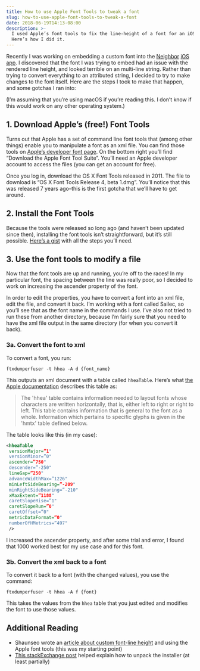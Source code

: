 ```yaml
---
title: How to use Apple Font Tools to tweak a font
slug: how-to-use-apple-font-tools-to-tweak-a-font
date: 2018-06-19T14:13-08:00
description: >-
  I used Apple’s font tools to fix the line-height of a font for an iOS app.
  Here’s how I did it.
---
```


Recently I was working on embedding a custom font into the [Neighbor](http://neighbor.com/ "Neighbor.com, the AirBnB of Storage") [iOS app](https://itunes.apple.com/us/app/neighbor-peer-to-peer-storage/id1323303687?mt=8 "Neighbor's iOS app"). I discovered that the font I was trying to embed had an issue with the rendered line height, and looked terrible on an multi-line string. Rather than trying to convert everything to an attributed string, I decided to try to make changes to the font itself. Here are the steps I took to make that happen, and some gotchas I ran into:

(I’m assuming that you’re using macOS if you’re reading this. I don’t know if this would work on any other operating system.)

## 1. Download Apple’s (free!) Font Tools
Turns out that Apple has a set of command line font tools that (among other things) enable you to manipulate a font as an xml file. You can find those tools on [Apple’s developer font page](https://developer.apple.com/fonts/ "Apple's Font Page for Developers"). On the bottom right you’ll find “Download the Apple Font Tool Suite”. You’ll need an Apple developer account to access the files (you can get an account for free).

Once you log in, download the OS X Font Tools released in 2011. The file to download is “OS X Font Tools Release 4, beta 1.dmg”. You’ll notice that this was released 7 years ago–this is the first gotcha that we’ll have to get around.

## 2. Install the Font Tools
Because the tools were released so long ago (and haven’t been updated since then), installing the font tools isn’t straightforward, but it’s still possible. [Here’s a gist](http://gist.github.com/thetrevorharmon/9afdeb41a74f8f32b9561eeb83b10eff) with all the steps you’ll need.

## 3. Use the font tools to modify a file
Now that the font tools are up and running, you’re off to the races! In my particular font, the spacing between the line was really poor, so I decided to work on increasing the ascender property of the font.

In order to edit the properties, you have to convert a font into an xml file, edit the file, and convert it back. I’m working with a font called Sailec, so you’ll see that as the font name in the commands I use. I’ve also not tried to run these from another directory, because I’m fairly sure that you need to have the xml file output in the same directory (for when you convert it back).

### 3a. Convert the font to xml
To convert a font, you run:

```shell
ftxdumperfuser -t hhea -A d {font_name}
```

This outputs an xml document with a table called `hheaTable`. Here’s what [the Apple documentation](https://developer.apple.com/fonts/TrueType-Reference-Manual/RM06/Chap6hhea.html "Apple's documentation about TrueType fonts") describes this table as:

> The 'hhea' table contains information needed to layout fonts whose characters are written horizontally, that is, either left to right or right to left. This table contains information that is general to the font as a whole. Information which pertains to specific glyphs is given in the 'hmtx' table defined below.
 
The table looks like this (in my case):

```xml
<hheaTable
 versionMajor=”1"
 versionMinor=”0"
 ascender=”750"
 descender=”-250"
 lineGap=”250"
 advanceWidthMax=”1226"
 minLeftSideBearing=”-209"
 minRightSideBearing=”-210"
 xMaxExtent=”1188"
 caretSlopeRise=”1"
 caretSlopeRun=”0"
 caretOffset=”0"
 metricDataFormat=”0"
 numberOfHMetrics=”497"
 />
 ```
 
I increased the ascender property, and after some trial and error, I found that 1000 worked best for my use case and for this font.

### 3b. Convert the xml back to a font

To convert it back to a font (with the changed values), you use the command:

```shell
ftxdumperfuser -t hhea -A f {font}
```

This takes the values from the `hhea` table that you just edited and modifies the font to use those values.

## Additional Reading
- Shaunseo wrote an [article about custom font-line height](http://shaunseo.blogspot.com/2013/05/custom-font-line-height.html "Blog post about using Apple Font Tools to fix line height") and using the Apple font tools (this was my starting point)
- [This stackExchange post](https://apple.stackexchange.com/questions/211138/apple-font-tools-cannot-install-in-macbook-pro-el-capitan "A stack exchange post about unpacking an old dmg") helped explain how to unpack the installer (at least partially)